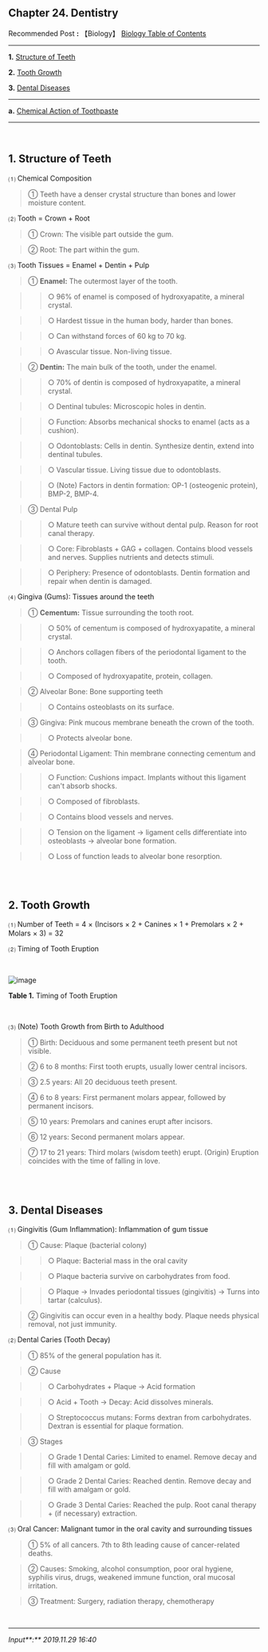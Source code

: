 ## **Chapter 24. Dentistry**

Recommended Post **:** 【Biology】 [Biology Table of Contents](https://jb243.github.io/pages/1457)

---

**1.** [Structure of Teeth](#1-structure-of-teeth)

**2.** [Tooth Growth](#2-tooth-growth)

**3.** [Dental Diseases](#3-dental-diseases)

---

**a.** [Chemical Action of Toothpaste](https://jb243.github.io/pages/1466)

---

<br>

## **1. Structure of Teeth**

 ⑴ Chemical Composition

> ① Teeth have a denser crystal structure than bones and lower moisture content.

 ⑵ Tooth = Crown + Root

> ① Crown: The visible part outside the gum.

> ② Root: The part within the gum.

 ⑶ Tooth Tissues = Enamel + Dentin + Pulp

> ① **Enamel:** The outermost layer of the tooth.

>> ○ 96% of enamel is composed of hydroxyapatite, a mineral crystal.

>> ○ Hardest tissue in the human body, harder than bones.

>> ○ Can withstand forces of 60 kg to 70 kg.

>> ○ Avascular tissue. Non-living tissue.

> ② **Dentin:** The main bulk of the tooth, under the enamel.

>> ○ 70% of dentin is composed of hydroxyapatite, a mineral crystal.

>> ○ Dentinal tubules: Microscopic holes in dentin.

>> ○ Function: Absorbs mechanical shocks to enamel (acts as a cushion).

>> ○ Odontoblasts: Cells in dentin. Synthesize dentin, extend into dentinal tubules.

>> ○ Vascular tissue. Living tissue due to odontoblasts.

>> ○ (Note) Factors in dentin formation: OP-1 (osteogenic protein), BMP-2, BMP-4.

> ③ Dental Pulp

>> ○ Mature teeth can survive without dental pulp. Reason for root canal therapy.

>> ○ Core: Fibroblasts + GAG + collagen. Contains blood vessels and nerves. Supplies nutrients and detects stimuli.

>> ○ Periphery: Presence of odontoblasts. Dentin formation and repair when dentin is damaged.

 ⑷ Gingiva (Gums): Tissues around the teeth

> ① **Cementum:** Tissue surrounding the tooth root.

>> ○ 50% of cementum is composed of hydroxyapatite, a mineral crystal.

>> ○ Anchors collagen fibers of the periodontal ligament to the tooth.

>> ○ Composed of hydroxyapatite, protein, collagen.

> ② Alveolar Bone: Bone supporting teeth

>> ○ Contains osteoblasts on its surface.

> ③ Gingiva: Pink mucous membrane beneath the crown of the tooth.

>> ○ Protects alveolar bone.

> ④ Periodontal Ligament: Thin membrane connecting cementum and alveolar bone.

>> ○ Function: Cushions impact. Implants without this ligament can't absorb shocks.

>> ○ Composed of fibroblasts.

>> ○ Contains blood vessels and nerves.

>> ○ Tension on the ligament → ligament cells differentiate into osteoblasts → alveolar bone formation.

>> ○ Loss of function leads to alveolar bone resorption.

<br>

<br>

## **2. Tooth Growth**

 ⑴ Number of Teeth = 4 × (Incisors × 2 + Canines × 1 + Premolars × 2 + Molars × 3) = 32

 ⑵ Timing of Tooth Eruption

<br>

![image](https://github.com/JB243/jb243.github.io/assets/55747737/8c1ef041-396c-49db-bc39-37fcfca3183e)

**Table 1.** Timing of Tooth Eruption

<br>

 ⑶ (Note) Tooth Growth from Birth to Adulthood

> ① Birth: Deciduous and some permanent teeth present but not visible.

> ② 6 to 8 months: First tooth erupts, usually lower central incisors.

> ③ 2.5 years: All 20 deciduous teeth present.

> ④ 6 to 8 years: First permanent molars appear, followed by permanent incisors.

> ⑤ 10 years: Premolars and canines erupt after incisors.

> ⑥ 12 years: Second permanent molars appear.

> ⑦ 17 to 21 years: Third molars (wisdom teeth) erupt. (Origin) Eruption coincides with the time of falling in love.

<br>

<br>

## **3. Dental Diseases**

 ⑴ Gingivitis (Gum Inflammation): Inflammation of gum tissue

> ① Cause: Plaque (bacterial colony)

>> ○ Plaque: Bacterial mass in the oral cavity

>> ○ Plaque bacteria survive on carbohydrates from food.

>> ○ Plaque → Invades periodontal tissues (gingivitis) → Turns into tartar (calculus).

> ② Gingivitis can occur even in a healthy body. Plaque needs physical removal, not just immunity.

 ⑵ Dental Caries (Tooth Decay)

> ① 85% of the general population has it.

> ② Cause

>> ○ Carbohydrates + Plaque → Acid formation

>> ○ Acid + Tooth → Decay: Acid dissolves minerals.

>> ○ Streptococcus mutans: Forms dextran from carbohydrates. Dextran is essential for plaque formation.

> ③ Stages

>> ○ Grade 1 Dental Caries: Limited to enamel. Remove decay and fill with amalgam or gold.

>> ○ Grade 2 Dental Caries: Reached dentin. Remove decay and fill with amalgam or gold.

>> ○ Grade 3 Dental Caries: Reached the pulp. Root canal therapy + (if necessary) extraction.

 ⑶ Oral Cancer: Malignant tumor in the oral cavity and surrounding tissues

> ① 5% of all cancers. 7th to 8th leading cause of cancer-related deaths.

> ② Causes: Smoking, alcohol consumption, poor oral hygiene, syphilis virus, drugs, weakened immune function, oral mucosal irritation.

> ③ Treatment: Surgery, radiation therapy, chemotherapy

<br>

---

_Input**:** 2019.11.29 16:40_
